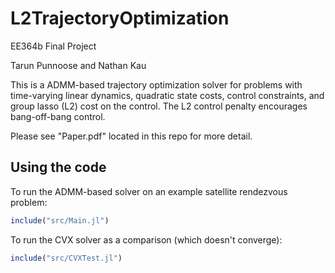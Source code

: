# L2TrajectoryOptimization
EE364b Final Project

Tarun Punnoose and Nathan Kau

This is a ADMM-based trajectory optimization solver for problems with time-varying linear dynamics, quadratic state costs, control constraints, and group lasso (L2) cost on the control. The L2 control penalty encourages bang-off-bang control.

Please see "Paper.pdf" located in this repo for more detail.

## Using the code
To run the ADMM-based solver on an example satellite rendezvous problem:
```julia
include("src/Main.jl")
```

To run the CVX solver as a comparison (which doesn't converge):
```julia
include("src/CVXTest.jl")
```
